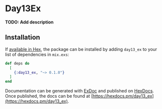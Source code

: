 # Day13Ex

**TODO: Add description**

## Installation

If [available in Hex](https://hex.pm/docs/publish), the package can be installed
by adding `day13_ex` to your list of dependencies in `mix.exs`:

```elixir
def deps do
  [
    {:day13_ex, "~> 0.1.0"}
  ]
end
```

Documentation can be generated with [ExDoc](https://github.com/elixir-lang/ex_doc)
and published on [HexDocs](https://hexdocs.pm). Once published, the docs can
be found at [https://hexdocs.pm/day13_ex](https://hexdocs.pm/day13_ex).

